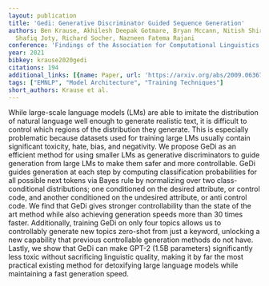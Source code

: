 ```yaml
---
layout: publication
title: 'Gedi: Generative Discriminator Guided Sequence Generation'
authors: Ben Krause, Akhilesh Deepak Gotmare, Bryan Mccann, Nitish Shirish Keskar,
  Shafiq Joty, Richard Socher, Nazneen Fatema Rajani
conference: 'Findings of the Association for Computational Linguistics: EMNLP 2021'
year: 2021
bibkey: krause2020gedi
citations: 194
additional_links: [{name: Paper, url: 'https://arxiv.org/abs/2009.06367'}]
tags: ["EMNLP", "Model Architecture", "Training Techniques"]
short_authors: Krause et al.
---
```

While large-scale language models (LMs) are able to imitate the distribution
of natural language well enough to generate realistic text, it is difficult to
control which regions of the distribution they generate. This is especially
problematic because datasets used for training large LMs usually contain
significant toxicity, hate, bias, and negativity. We propose GeDi as an
efficient method for using smaller LMs as generative discriminators to guide
generation from large LMs to make them safer and more controllable. GeDi guides
generation at each step by computing classification probabilities for all
possible next tokens via Bayes rule by normalizing over two class-conditional
distributions; one conditioned on the desired attribute, or control code, and
another conditioned on the undesired attribute, or anti control code. We find
that GeDi gives stronger controllability than the state of the art method while
also achieving generation speeds more than 30 times faster. Additionally,
training GeDi on only four topics allows us to controllably generate new topics
zero-shot from just a keyword, unlocking a new capability that previous
controllable generation methods do not have. Lastly, we show that GeDi can make
GPT-2 (1.5B parameters) significantly less toxic without sacrificing linguistic
quality, making it by far the most practical existing method for detoxifying
large language models while maintaining a fast generation speed.